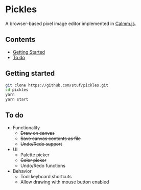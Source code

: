 
# Pickles

A browser-based pixel image editor implemented in [Calmm.js][calmm-js].

## Contents

  - [Getting Started](#getting-started)
  - [To do](#to-do)

## Getting started

```sh
git clone https://github.com/stuf/pickles.git
cd pickles
yarn
yarn start
```

## To do

  - Functionality
    - ~~Draw on canvas~~
    - ~~Save canvas contents as file~~
    - ~~Undo/Redo support~~
  - UI
    - Palette picker
    - ~~Color picker~~
    - Undo/Redo functions
  - Behavior
    - Tool keyboard shortcuts
    - Allow drawing with mouse button enabled

[calmm-js]: https://github.com/calmm-js
